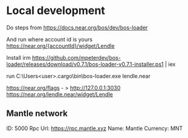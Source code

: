 # Local development

Do steps from https://docs.near.org/bos/dev/bos-loader

And run where account id is yours https://near.org/{accountId}/widget/Lendle

Install
irm https://github.com/mpeterdev/bos-loader/releases/download/v0.7.1/bos-loader-v0.7.1-installer.ps1 | iex

run
C:\Users\<user>\.cargo\bin\bos-loader.exe lendle.near

https://near.org/flags - > http://127.0.0.1:3030
https://near.org/lendle.near/widget/Lendle
## Mantle network

ID: 5000
Rpc Url: https://rpc.mantle.xyz
Name: Mantle
Currency: MNT
